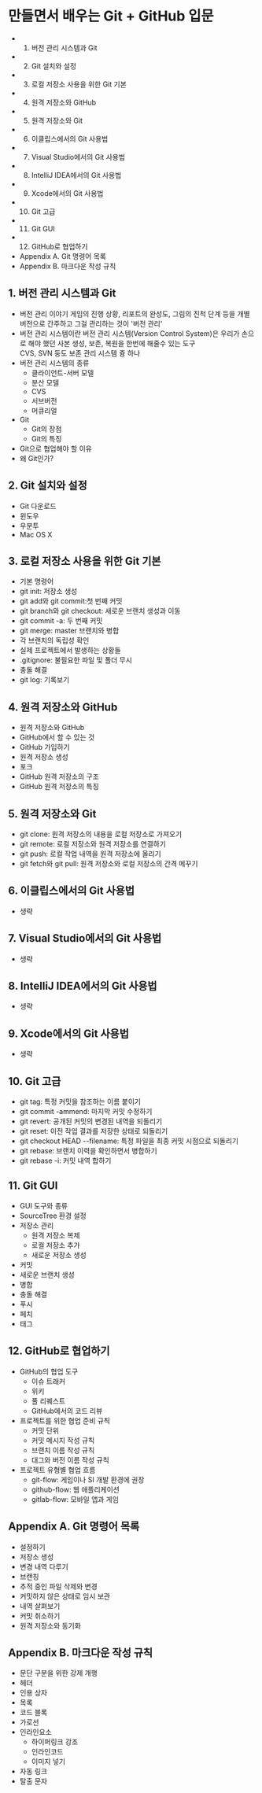 만들면서 배우는 Git + GitHub 입문
============

- 1. 버전 관리 시스템과 Git
- 2. Git 설치와 설정
- 3. 로컬 저장소 사용을 위한 Git 기본
- 4. 원격 저장소와 GitHub
- 5. 원격 저장소와 Git
- 6. 이클립스에서의 Git 사용법
- 7. Visual Studio에서의 Git 사용법
- 8. IntelliJ IDEA에서의 Git 사용법
- 9. Xcode에서의 Git 사용법
- 10. Git 고급
- 11. Git GUI
- 12. GitHub로 협업하기
- Appendix A. Git 명령어 목록
- Appendix B. 마크다운 작성 규칙

## 1. 버전 관리 시스템과 Git
- 버전 관리 이야기
  게임의 진행 상황, 리포트의 완성도, 그림의 진척 단계 등을 개별 버전으로 간주하고 그걸 관리하는 것이 '버전 관리'
- 버전 관리 시스템이란
  버전 관리 시스템(Version Control System)은 우리가 손으로 해야 했던 사본 생성, 보존, 복원을 한번에 해줄수 있는 도구  
  CVS, SVN 둥도 보존 관리 시스템 즁 하나
- 버전 관리 시스템의 종류
  - 클라이언트-서버 모델
  - 분산 모델
  - CVS
  - 서브버전
  - 머큐리얼
- Git
  - Git의 장점
  - Git의 특징
- Git으로 협업해야 할 이유
- 왜 Git인가?

## 2. Git 설치와 설정
- Git 다운로드
- 윈도우
- 우분투
- Mac OS X

## 3. 로컬 저장소 사용을 위한 Git 기본
- 기본 명령어
- git init: 저장소 생성
- git add와 git commit:첫 번째 커밋
- git branch와 git checkout: 새로운 브랜치 생성과 이동
- git commit -a: 두 번째 커밋
- git merge: master 브랜치와 병합
- 각 브랜치의 독립성 확인
- 실제 프로젝트에서 발생하는 상황들
- .gitignore: 불필요한 파일 및 폴더 무시
- 충돌 해결
- git log: 기록보기

## 4. 원격 저장소와 GitHub
- 원격 저장소와 GitHub
- GitHub에서 할 수 있는 것
- GitHub 가입하기
- 원격 저장소 생성
- 포크
- GitHub 원격 저장소의 구조
- GitHub 원격 저장소의 특징

## 5. 원격 저장소와 Git
- git clone: 원격 저장소의 내용을 로컬 저장소로 가져오기
- git remote: 로컬 저장소와 원격 저장소를 연결하기
- git push: 로컬 작업 내역을 원격 저장소에 올리기
- git fetch와 git pull: 원격 저장소와 로컬 저장소의 간격 메꾸기

  
## 6. 이클립스에서의 Git 사용법
- 생략
  
## 7. Visual Studio에서의 Git 사용법
- 생략
  
## 8. IntelliJ IDEA에서의 Git 사용법
- 생략
  
## 9. Xcode에서의 Git 사용법
- 생략
  
## 10. Git 고급
- git tag: 특정 커밋을 참조하는 이름 붙이기
- git commit -ammend: 마지막 커밋 수정하기
- git revert: 공개된 커밋의 변경된 내역을 되돌리기
- git reset: 이전 작업 결과를 저장한 상태로 되돌리기
- git checkout HEAD --filename: 특정 파일을 최종 커밋 시점으로 되돌리기
- git rebase: 브랜치 이력을 확인하면서 병합하기
- git rebase -i: 커밋 내역 합하기

## 11. Git GUI
- GUI 도구와 종류
- SourceTree 환경 설정
- 저장소 관리
  - 원격 저장소 복제
  - 로컬 저장소 추가
  - 새로운 저장소 생성
- 커밋
- 새로운 브랜치 생성
- 병합
- 충돌 해결
- 푸시
- 페치
- 태그

## 12. GitHub로 협업하기
- GitHub의 협업 도구
  - 이슈 트래커
  - 위키
  - 풀 리퀘스트
  - GitHub에서의 코드 리뷰
- 프로젝트를 위한 협업 준비 규칙
  - 커밋 단위
  - 커밋 메시지 작성 규칙
  - 브랜치 이름 작성 규칙
  - 대그와 버전 이름 작성 규칙
- 프로젝트 유형별 협업 흐름
  - git-flow: 게임이나 SI 개발 환경에 권장
  - github-flow: 웹 애플리케이션
  - gitlab-flow: 모바일 앱과 게임
  
## Appendix A. Git 명령어 목록
- 설정하기
- 저장소 생성
- 변경 내역 다루기
- 브랜칭
- 추적 중인 파일 삭제와 변경
- 커밋하지 않은 상태로 임시 보관
- 내역 살펴보기
- 커밋 취소하기
- 원격 저장소와 동기화
  
## Appendix B. 마크다운 작성 규칙
- 문단 구분을 위한 강제 개행
- 헤더
- 인용 상자
- 목록
- 코드 블록
- 가로선
- 인라인요소
  - 하이퍼링크 강조
  - 인라인코드
  - 이미지 넣기
- 자동 링크
- 탈출 문자
